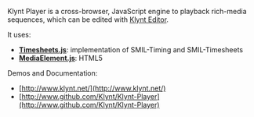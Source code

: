 Klynt Player is a cross-browser, JavaScript engine to playback rich-media sequences, which can be edited with [Klynt Editor](http://www.klynt.net/).


It uses:

* [**Timesheets.js**](https://github.com/timesheets/timesheets.js): implementation of SMIL-Timing and SMIL-Timesheets
* [**MediaElement.js**](http://mediaelementjs.com/): HTML5 <audio> or <video> player with Flash and Silverlight shims that mimics the HTML5 MediaElement API, enabling a consistent UI in all browsers.

Demos and Documentation:

* [http://www.klynt.net/](http://www.klynt.net/)
* [http://www.github.com/Klynt/Klynt-Player](http://www.github.com/Klynt/Klynt-Player)
